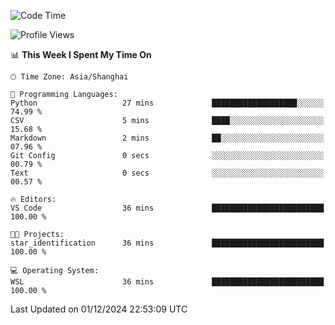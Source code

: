<!--START_SECTION:waka-->
![Code Time](http://img.shields.io/badge/Code%20Time-2%2C130%20hrs%2048%20mins-blue)

![Profile Views](http://img.shields.io/badge/Profile%20Views-3-blue)

📊 **This Week I Spent My Time On** 

```text
🕑︎ Time Zone: Asia/Shanghai

💬 Programming Languages: 
Python                   27 mins             ███████████████████░░░░░░   74.99 % 
CSV                      5 mins              ████░░░░░░░░░░░░░░░░░░░░░   15.68 % 
Markdown                 2 mins              ██░░░░░░░░░░░░░░░░░░░░░░░   07.96 % 
Git Config               0 secs              ░░░░░░░░░░░░░░░░░░░░░░░░░   00.79 % 
Text                     0 secs              ░░░░░░░░░░░░░░░░░░░░░░░░░   00.57 % 

🔥 Editors: 
VS Code                  36 mins             █████████████████████████   100.00 % 

🐱‍💻 Projects: 
star_identification      36 mins             █████████████████████████   100.00 % 

💻 Operating System: 
WSL                      36 mins             █████████████████████████   100.00 % 
```


 Last Updated on 01/12/2024 22:53:09 UTC
<!--END_SECTION:waka-->